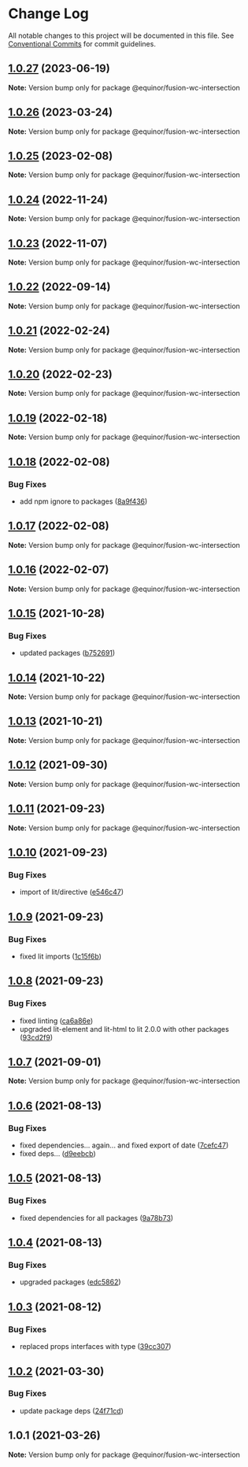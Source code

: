 # Change Log

All notable changes to this project will be documented in this file.
See [Conventional Commits](https://conventionalcommits.org) for commit guidelines.

## [1.0.27](https://github.com/equinor/fusion-web-components/compare/@equinor/fusion-wc-intersection@1.0.26...@equinor/fusion-wc-intersection@1.0.27) (2023-06-19)

**Note:** Version bump only for package @equinor/fusion-wc-intersection





## [1.0.26](https://github.com/equinor/fusion-web-components/compare/@equinor/fusion-wc-intersection@1.0.25...@equinor/fusion-wc-intersection@1.0.26) (2023-03-24)

**Note:** Version bump only for package @equinor/fusion-wc-intersection





## [1.0.25](https://github.com/equinor/fusion-web-components/compare/@equinor/fusion-wc-intersection@1.0.24...@equinor/fusion-wc-intersection@1.0.25) (2023-02-08)

**Note:** Version bump only for package @equinor/fusion-wc-intersection





## [1.0.24](https://github.com/equinor/fusion-web-components/compare/@equinor/fusion-wc-intersection@1.0.23...@equinor/fusion-wc-intersection@1.0.24) (2022-11-24)

**Note:** Version bump only for package @equinor/fusion-wc-intersection





## [1.0.23](https://github.com/equinor/fusion-web-components/compare/@equinor/fusion-wc-intersection@1.0.22...@equinor/fusion-wc-intersection@1.0.23) (2022-11-07)

**Note:** Version bump only for package @equinor/fusion-wc-intersection





## [1.0.22](https://github.com/equinor/fusion-web-components/compare/@equinor/fusion-wc-intersection@1.0.21...@equinor/fusion-wc-intersection@1.0.22) (2022-09-14)

**Note:** Version bump only for package @equinor/fusion-wc-intersection





## [1.0.21](https://github.com/equinor/fusion-web-components/compare/@equinor/fusion-wc-intersection@1.0.20...@equinor/fusion-wc-intersection@1.0.21) (2022-02-24)

**Note:** Version bump only for package @equinor/fusion-wc-intersection





## [1.0.20](https://github.com/equinor/fusion-web-components/compare/@equinor/fusion-wc-intersection@1.0.19...@equinor/fusion-wc-intersection@1.0.20) (2022-02-23)

**Note:** Version bump only for package @equinor/fusion-wc-intersection





## [1.0.19](https://github.com/equinor/fusion-web-components/compare/@equinor/fusion-wc-intersection@1.0.18...@equinor/fusion-wc-intersection@1.0.19) (2022-02-18)

**Note:** Version bump only for package @equinor/fusion-wc-intersection





## [1.0.18](https://github.com/equinor/fusion-web-components/compare/@equinor/fusion-wc-intersection@1.0.17...@equinor/fusion-wc-intersection@1.0.18) (2022-02-08)


### Bug Fixes

* add npm ignore to packages ([8a9f436](https://github.com/equinor/fusion-web-components/commit/8a9f436f4d38c0fec431d9388ce3098853f8babc))





## [1.0.17](https://github.com/equinor/fusion-web-components/compare/@equinor/fusion-wc-intersection@1.0.16...@equinor/fusion-wc-intersection@1.0.17) (2022-02-08)

**Note:** Version bump only for package @equinor/fusion-wc-intersection





## [1.0.16](https://github.com/equinor/fusion-web-components/compare/@equinor/fusion-wc-intersection@1.0.15...@equinor/fusion-wc-intersection@1.0.16) (2022-02-07)

**Note:** Version bump only for package @equinor/fusion-wc-intersection





## [1.0.15](https://github.com/equinor/fusion-web-components/compare/@equinor/fusion-wc-intersection@1.0.14...@equinor/fusion-wc-intersection@1.0.15) (2021-10-28)


### Bug Fixes

* updated packages ([b752691](https://github.com/equinor/fusion-web-components/commit/b75269105063dfbb150432bd86426e33d67ba869))





## [1.0.14](https://github.com/equinor/fusion-web-components/compare/@equinor/fusion-wc-intersection@1.0.13...@equinor/fusion-wc-intersection@1.0.14) (2021-10-22)

**Note:** Version bump only for package @equinor/fusion-wc-intersection





## [1.0.13](https://github.com/equinor/fusion-web-components/compare/@equinor/fusion-wc-intersection@1.0.12...@equinor/fusion-wc-intersection@1.0.13) (2021-10-21)

**Note:** Version bump only for package @equinor/fusion-wc-intersection





## [1.0.12](https://github.com/equinor/fusion-web-components/compare/@equinor/fusion-wc-intersection@1.0.11...@equinor/fusion-wc-intersection@1.0.12) (2021-09-30)

**Note:** Version bump only for package @equinor/fusion-wc-intersection





## [1.0.11](https://github.com/equinor/fusion-web-components/compare/@equinor/fusion-wc-intersection@1.0.10...@equinor/fusion-wc-intersection@1.0.11) (2021-09-23)

**Note:** Version bump only for package @equinor/fusion-wc-intersection





## [1.0.10](https://github.com/equinor/fusion-web-components/compare/@equinor/fusion-wc-intersection@1.0.9...@equinor/fusion-wc-intersection@1.0.10) (2021-09-23)


### Bug Fixes

* import of lit/directive ([e546c47](https://github.com/equinor/fusion-web-components/commit/e546c47ed439237a60457128d82136cff4e4830e))





## [1.0.9](https://github.com/equinor/fusion-web-components/compare/@equinor/fusion-wc-intersection@1.0.8...@equinor/fusion-wc-intersection@1.0.9) (2021-09-23)


### Bug Fixes

* fixed lit imports ([1c15f6b](https://github.com/equinor/fusion-web-components/commit/1c15f6b865b9e43193942610f881ed1bc74a623c))





## [1.0.8](https://github.com/equinor/fusion-web-components/compare/@equinor/fusion-wc-intersection@1.0.7...@equinor/fusion-wc-intersection@1.0.8) (2021-09-23)


### Bug Fixes

* fixed linting ([ca6a86e](https://github.com/equinor/fusion-web-components/commit/ca6a86ebda14f6c85cb58f125778e94847b70b1d))
* upgraded lit-element and lit-html to lit 2.0.0 with other packages ([93cd2f9](https://github.com/equinor/fusion-web-components/commit/93cd2f997d6045fd5ab69fe05ccee5acfa861ad7))





## [1.0.7](https://github.com/equinor/fusion-web-components/compare/@equinor/fusion-wc-intersection@1.0.6...@equinor/fusion-wc-intersection@1.0.7) (2021-09-01)

**Note:** Version bump only for package @equinor/fusion-wc-intersection





## [1.0.6](https://github.com/equinor/fusion-web-components/compare/@equinor/fusion-wc-intersection@1.0.5...@equinor/fusion-wc-intersection@1.0.6) (2021-08-13)


### Bug Fixes

* fixed dependencies... again... and fixed export of date ([7cefc47](https://github.com/equinor/fusion-web-components/commit/7cefc47b307e67c3a79c41579e07ece70c2e0728))
* fixed deps... ([d9eebcb](https://github.com/equinor/fusion-web-components/commit/d9eebcb1d637e9c2bb64f465c9378f1fea17c973))





## [1.0.5](https://github.com/equinor/fusion-web-components/compare/@equinor/fusion-wc-intersection@1.0.4...@equinor/fusion-wc-intersection@1.0.5) (2021-08-13)


### Bug Fixes

* fixed dependencies for all packages ([9a78b73](https://github.com/equinor/fusion-web-components/commit/9a78b73068685cd4d096fdea1e8501464c18a51c))





## [1.0.4](https://github.com/equinor/fusion-web-components/compare/@equinor/fusion-wc-intersection@1.0.3...@equinor/fusion-wc-intersection@1.0.4) (2021-08-13)


### Bug Fixes

* upgraded packages ([edc5862](https://github.com/equinor/fusion-web-components/commit/edc58624c3921ef6c77020dd3a026f40ed1dd5f2))





## [1.0.3](https://github.com/equinor/fusion-web-components/compare/@equinor/fusion-wc-intersection@1.0.2...@equinor/fusion-wc-intersection@1.0.3) (2021-08-12)


### Bug Fixes

* replaced props interfaces with type ([39cc307](https://github.com/equinor/fusion-web-components/commit/39cc3078b3bb217587f5eb39020a312cb859bb96))





## [1.0.2](https://github.com/equinor/fusion-web-components/compare/@equinor/fusion-wc-intersection@1.0.1...@equinor/fusion-wc-intersection@1.0.2) (2021-03-30)


### Bug Fixes

* update package deps ([24f71cd](https://github.com/equinor/fusion-web-components/commit/24f71cdb8f2ce709dcd7be534e3ddaea6496311f))





## 1.0.1 (2021-03-26)

**Note:** Version bump only for package @equinor/fusion-wc-intersection
